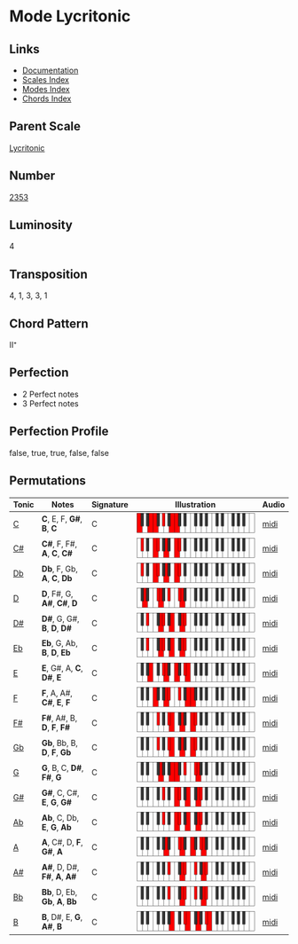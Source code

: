 # Mode Lycritonic

## Links

- [Documentation](README.md)
- [Scales Index](Scales.md)
- [Modes Index](Modes.md)
- [Chords Index](Chords.md)

## Parent Scale

[Lycritonic](ScaleLycritonic.md)

## Number

[2353](https://ianring.com/musictheory/scales/2353)

## Luminosity

4

## Transposition

4, 1, 3, 3, 1

## Chord Pattern

II⁺

## Perfection

- 2 Perfect notes
- 3 Perfect notes

## Perfection Profile

false, true, true, false, false

## Permutations

| Tonic | Notes | Signature | Illustration | Audio |
|-------|-------|-----------|--------------|-------|
| [C](ModeCNaturalLycritonic.md) | **C**, E, F, **G#**, **B**, **C** | C | ![CNaturalLycritonic](ModeCNaturalLycritonic.png) | [midi](https://github.com/edipermadi/music/blob/main/docs/ModeCNaturalLycritonic.mid?raw=true) |
| [C#](ModeCSharpLycritonic.md) | **C#**, F, F#, **A**, **C**, **C#** | C | ![CSharpLycritonic](ModeCSharpLycritonic.png) | [midi](https://github.com/edipermadi/music/blob/main/docs/ModeCSharpLycritonic.mid?raw=true) |
| [Db](ModeDFlatLycritonic.md) | **Db**, F, Gb, **A**, **C**, **Db** | C | ![DFlatLycritonic](ModeDFlatLycritonic.png) | [midi](https://github.com/edipermadi/music/blob/main/docs/ModeDFlatLycritonic.mid?raw=true) |
| [D](ModeDNaturalLycritonic.md) | **D**, F#, G, **A#**, **C#**, **D** | C | ![DNaturalLycritonic](ModeDNaturalLycritonic.png) | [midi](https://github.com/edipermadi/music/blob/main/docs/ModeDNaturalLycritonic.mid?raw=true) |
| [D#](ModeDSharpLycritonic.md) | **D#**, G, G#, **B**, **D**, **D#** | C | ![DSharpLycritonic](ModeDSharpLycritonic.png) | [midi](https://github.com/edipermadi/music/blob/main/docs/ModeDSharpLycritonic.mid?raw=true) |
| [Eb](ModeEFlatLycritonic.md) | **Eb**, G, Ab, **B**, **D**, **Eb** | C | ![EFlatLycritonic](ModeEFlatLycritonic.png) | [midi](https://github.com/edipermadi/music/blob/main/docs/ModeEFlatLycritonic.mid?raw=true) |
| [E](ModeENaturalLycritonic.md) | **E**, G#, A, **C**, **D#**, **E** | C | ![ENaturalLycritonic](ModeENaturalLycritonic.png) | [midi](https://github.com/edipermadi/music/blob/main/docs/ModeENaturalLycritonic.mid?raw=true) |
| [F](ModeFNaturalLycritonic.md) | **F**, A, A#, **C#**, **E**, **F** | C | ![FNaturalLycritonic](ModeFNaturalLycritonic.png) | [midi](https://github.com/edipermadi/music/blob/main/docs/ModeFNaturalLycritonic.mid?raw=true) |
| [F#](ModeFSharpLycritonic.md) | **F#**, A#, B, **D**, **F**, **F#** | C | ![FSharpLycritonic](ModeFSharpLycritonic.png) | [midi](https://github.com/edipermadi/music/blob/main/docs/ModeFSharpLycritonic.mid?raw=true) |
| [Gb](ModeGFlatLycritonic.md) | **Gb**, Bb, B, **D**, **F**, **Gb** | C | ![GFlatLycritonic](ModeGFlatLycritonic.png) | [midi](https://github.com/edipermadi/music/blob/main/docs/ModeGFlatLycritonic.mid?raw=true) |
| [G](ModeGNaturalLycritonic.md) | **G**, B, C, **D#**, **F#**, **G** | C | ![GNaturalLycritonic](ModeGNaturalLycritonic.png) | [midi](https://github.com/edipermadi/music/blob/main/docs/ModeGNaturalLycritonic.mid?raw=true) |
| [G#](ModeGSharpLycritonic.md) | **G#**, C, C#, **E**, **G**, **G#** | C | ![GSharpLycritonic](ModeGSharpLycritonic.png) | [midi](https://github.com/edipermadi/music/blob/main/docs/ModeGSharpLycritonic.mid?raw=true) |
| [Ab](ModeAFlatLycritonic.md) | **Ab**, C, Db, **E**, **G**, **Ab** | C | ![AFlatLycritonic](ModeAFlatLycritonic.png) | [midi](https://github.com/edipermadi/music/blob/main/docs/ModeAFlatLycritonic.mid?raw=true) |
| [A](ModeANaturalLycritonic.md) | **A**, C#, D, **F**, **G#**, **A** | C | ![ANaturalLycritonic](ModeANaturalLycritonic.png) | [midi](https://github.com/edipermadi/music/blob/main/docs/ModeANaturalLycritonic.mid?raw=true) |
| [A#](ModeASharpLycritonic.md) | **A#**, D, D#, **F#**, **A**, **A#** | C | ![ASharpLycritonic](ModeASharpLycritonic.png) | [midi](https://github.com/edipermadi/music/blob/main/docs/ModeASharpLycritonic.mid?raw=true) |
| [Bb](ModeBFlatLycritonic.md) | **Bb**, D, Eb, **Gb**, **A**, **Bb** | C | ![BFlatLycritonic](ModeBFlatLycritonic.png) | [midi](https://github.com/edipermadi/music/blob/main/docs/ModeBFlatLycritonic.mid?raw=true) |
| [B](ModeBNaturalLycritonic.md) | **B**, D#, E, **G**, **A#**, **B** | C | ![BNaturalLycritonic](ModeBNaturalLycritonic.png) | [midi](https://github.com/edipermadi/music/blob/main/docs/ModeBNaturalLycritonic.mid?raw=true) |
